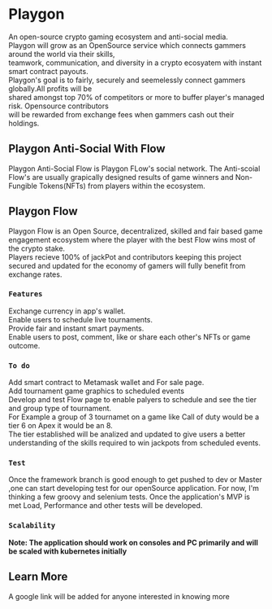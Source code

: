 # Playgon
An open-source crypto gaming ecosystem and anti-social media.\
Playgon will grow as an OpenSource service which connects gammers around the world via their skills,\
teamwork, communication, and diversity in a crypto ecosyatem with instant smart contract payouts.\
Playgon's goal is to fairly, securely and seemelessly connect gammers globally.All profits will be\
shared amongst top 70% of competitors or more to buffer player's managed risk. Opensource contributors\
will be rewarded from exchange fees when gammers cash out their holdings.

## Playgon Anti-Social With Flow

Playgon Anti-Social Flow is Playgon FLow's social network. The Anti-scoial Flow's are usually grapically designed results
of game winners and Non-Fungible Tokens(NFTs) from players within the ecosystem.

## Playgon Flow

Playgon Flow is an Open Source, decentralized, skilled and  fair based game engagement ecosystem where the player with the best Flow wins most of the crypto stake.\
Players recieve 100% of jackPot and contributors keeping this project secured and updated for the economy of gamers will fully benefit from exchange rates.

### `Features`

Exchange currency in app's wallet.\
Enable users to schedule live tournaments.\
Provide fair and instant smart payments.\
Enable users to post, comment, like or share each other's NFTs or game outcome.

### `To do`

Add smart contract to Metamask wallet and For sale page.\
Add tournament game graphics to scheduled events\
Develop and test Flow page to enable palyers to schedule and 
see the tier and group type of tournament.\
For Example a group of 3 tournamet on a game like Call of duty 
would be a tier 6 on Apex it would be an 8.\
The tier established will be analized and updated to give users
a better understanding of the skills required
to win jackpots from scheduled events.




### `Test`

Once the framework branch is good enough to get pushed to dev or Master 
,one can start developing test for our openSource application. For now, 
I'm thinking a few groovy and selenium tests. Once the application's MVP
is met Load, Performance and other tests will be developed.

### `Scalability`

**Note: The application should work on consoles and PC primarily and will be scaled with kubernetes initially**


## Learn More

A google link will be added for anyone interested in knowing more


